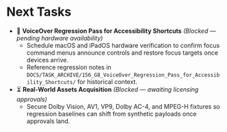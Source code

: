 # Next Tasks

- 🚧 **VoiceOver Regression Pass for Accessibility Shortcuts** _(Blocked — pending hardware availability)_
  - Schedule macOS and iPadOS hardware verification to confirm focus command menus announce controls and restore focus targets once devices arrive.
  - Reference regression notes in `DOCS/TASK_ARCHIVE/156_G8_VoiceOver_Regression_Pass_for_Accessibility_Shortcuts/` for historical context.
- ⏳ **Real-World Assets Acquisition** _(Blocked — awaiting licensing approvals)_
  - Secure Dolby Vision, AV1, VP9, Dolby AC-4, and MPEG-H fixtures so regression baselines can shift from synthetic payloads once approvals land.
